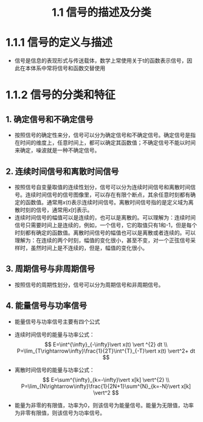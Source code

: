 # <center>1.1 信号的描述及分类<center>
# 1.1.1 信号的定义与描述
- 信号是信息的表现形式与传送载体，数学上常使用关于t的函数表示信号，因此在本体系中常将信号和函数交替使用

# 1.1.2 信号的分类和特征
## 1. 确定信号和不确定信号
- 按照信号的确定性来分，信号可以分为确定信号和不确定信号。确定信号是指在时间的维度上，任意时间上，都可以确定其函数值；不确定信号不能以时间来确定，噪波就是一种不确定信号。

## 2. 连续时间信号和离散时间信号
- 按照信号自变量取值的连续性划分，信号可以分为连续时间信号和离散时间信号。连续时间信号的信号图像里，可以存在有限个断点，其余任意时刻都有确定的函数值。通常用$x(t)$表示连续时间信号。离散时间信号指的是定义域为离散时刻的信号，通常用$x[t]$表示。
- 连续时间信号的幅值可以是连续的，也可以是离散的。可以理解为：连续时间信号只需要时间上是连续的，例如，一个信号，它的取值只有1和-1，但是每个时刻都有确定的函数值。离散时间信号的幅值也可以是离散或者连续的。可以理解为：在连续的两个时刻，幅值的变化很小，甚至不变，对一个正弦信号采样时，虽然时间上是不连续的，但是，幅值的变化很小。

## 3. 周期信号与非周期信号
- 按照信号的周期性划分，信号可以分为周期信号和非周期信号。

## 4. 能量信号与功率信号
- 能量信号与功率信号主要有四个公式
- 连续时间信号的能量与功率公式：
$$
E=\int^{\infty}_{-\infty}\vert x(t) \vert ^{2} dt \\
P=\lim_{T\rightarrow\infty}\frac{1}{2T}\int^{T}_{-T}\vert x(t) \vert^2+ dt
$$
- 离散时间信号的能量与功率公式：
$$
E=\sum^{\infty}_{k=-\infty}\vert x[k] \vert^{2} \\
P=\lim_{N\rightarrow\infty}\frac{1}{2N+1}\sum^{N}_{k=-N}\vert x[k] \vert^2
$$

- 能量为非零的有限值，功率为0，则该信号为能量信号。能量为无限值，功率为非零有限值，则该信号为功率信号。